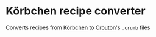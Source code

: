 # Körbchen recipe converter

Converts recipes from [Körbchen](https://koerbchen.app) to [Crouton](https://crouton.app)'s `.crumb` files
